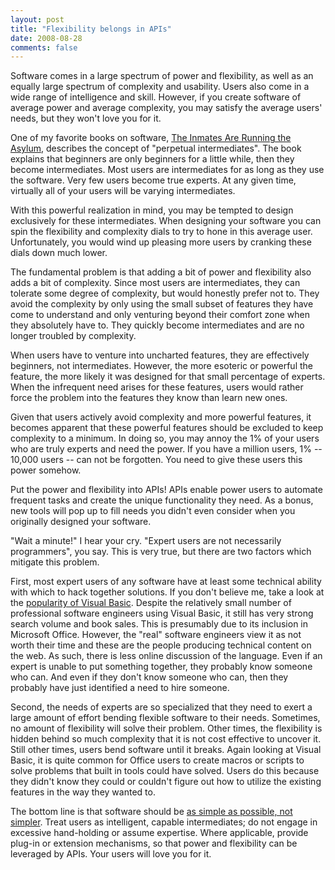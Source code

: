 ```yaml
---
layout: post
title: "Flexibility belongs in APIs"
date: 2008-08-28
comments: false
---
```


Software comes in a large spectrum of power and flexibility, as well as an
equally large spectrum of complexity and usability. Users also come in a wide
range of intelligence and skill. However, if you create software of average
power and average complexity, you may satisfy the average users' needs, but
they won't love you for it.

One of my favorite books on software, [The Inmates Are Running the Asylum][1],
describes the concept of "perpetual intermediates". The book explains that
beginners are only beginners for a little while, then they become
intermediates. Most users are intermediates for as long as they use the
software. Very few users become true experts. At any given time, virtually all
of your users will be varying intermediates.

With this powerful realization in mind, you may be tempted to design
exclusively for these intermediates. When designing your software you can spin
the flexibility and complexity dials to try to hone in this average user.
Unfortunately, you would wind up pleasing more users by cranking these dials
down much lower.

The fundamental problem is that adding a bit of power and flexibility also adds
a bit of complexity. Since most users are intermediates, they can tolerate some
degree of complexity, but would honestly prefer not to. They avoid the
complexity by only using the small subset of features they have come to
understand and only venturing beyond their comfort zone when they absolutely
have to. They quickly become intermediates and are no longer troubled by
complexity.

When users have to venture into uncharted features, they are effectively
beginners, not intermediates. However, the more esoteric or powerful the
feature, the more likely it was designed for that small percentage of experts.
When the infrequent need arises for these features, users would rather force
the problem into the features they know than learn new ones.

Given that users actively avoid complexity and more powerful features, it
becomes apparent that these powerful features should be excluded to keep
complexity to a minimum. In doing so, you may annoy the 1% of your users who
are truly experts and need the power. If you have a million users, 1% -- 10,000
users -- can not be forgotten. You need to give these users this power somehow.

Put the power and flexibility into APIs! APIs enable power users to automate
frequent tasks and create the unique functionality they need. As a bonus, new
tools will pop up to fill needs you didn't even consider when you originally
designed your software.

"Wait a minute!" I hear your cry. "Expert users are not necessarily
programmers", you say. This is very true, but there are two factors which
mitigate this problem.

First, most expert users of any software have at least some technical ability
with which to hack together solutions. If you don't believe me, take a look at
the [popularity of Visual Basic][2]. Despite the relatively small number of
professional software engineers using Visual Basic, it still has very strong
search volume and book sales. This is presumably due to its inclusion in
Microsoft Office. However, the "real" software engineers view it as not worth
their time and these are the people producing technical content on the web. As
such, there is less online discussion of the language. Even if an expert is
unable to put something together, they probably know someone who can. And even
if they don't know someone who can, then they probably have just identified a
  need to hire someone.

Second, the needs of experts are so specialized that they need to exert a large
amount of effort bending flexible software to their needs. Sometimes, no amount
of flexibility will solve their problem. Other times, the flexibility is hidden
behind so much complexity that it is not cost effective to uncover it. Still
other times, users bend software until it breaks. Again looking at Visual
Basic, it is quite common for Office users to create macros or scripts to solve
problems that built in tools could have solved. Users do this because they
didn't know they could or couldn't figure out how to utilize the existing
features in the way they wanted to.

The bottom line is that software should be [as simple as possible, not
simpler][3]. Treat users as intelligent, capable intermediates; do not engage
in excessive hand-holding or assume expertise. Where applicable, provide
plug-in or extension mechanisms, so that power and flexibility can be leveraged
by APIs. Your users will love you for it.

  [1]: http://www.amazon.com/gp/product/0672326140?ie=UTF8&tag=youworkformec-20&linkCode=as2&camp=1789&creative=9325&creativeASIN=0672326140
  [2]: http://www.langpop.com/
  [3]: http://www.quotedb.com/quotes/1360
